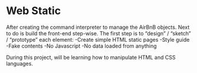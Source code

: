 # Web Static
After creating the command interpreter to manage the AirBnB objects.
Next to do is build the front-end step-wise.
The first step is to “design” / “sketch” / “prototype” each element:
-Create simple HTML static pages
-Style guide
-Fake contents
-No Javascript
-No data loaded from anything

During this project, will be learning how to manipulate HTML and CSS languages.
